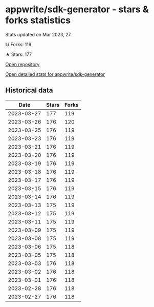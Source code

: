 # appwrite/sdk-generator - stars & forks statistics

Stats updated on Mar 2023, 27

☋ Forks: 119

★ Stars: 177

[Open repository](https://github.com/appwrite/sdk-generator)

[Open detailed stats for appwrite/sdk-generator](https://reviewgithub.com/rep/appwrite/sdk-generator)

## Historical data
| Date | Stars | Forks |
|------|-------|-------|
| 2023-03-27 | 177 | 119 | 
| 2023-03-26 | 176 | 120 | 
| 2023-03-25 | 176 | 119 | 
| 2023-03-23 | 176 | 119 | 
| 2023-03-21 | 176 | 119 | 
| 2023-03-20 | 176 | 119 | 
| 2023-03-19 | 176 | 119 | 
| 2023-03-18 | 176 | 119 | 
| 2023-03-17 | 176 | 119 | 
| 2023-03-15 | 176 | 119 | 
| 2023-03-14 | 176 | 119 | 
| 2023-03-13 | 175 | 119 | 
| 2023-03-12 | 175 | 119 | 
| 2023-03-11 | 175 | 119 | 
| 2023-03-09 | 175 | 119 | 
| 2023-03-08 | 175 | 119 | 
| 2023-03-06 | 175 | 118 | 
| 2023-03-05 | 175 | 118 | 
| 2023-03-03 | 176 | 118 | 
| 2023-03-02 | 176 | 118 | 
| 2023-03-01 | 176 | 118 | 
| 2023-02-28 | 176 | 118 | 
| 2023-02-27 | 176 | 118 | 

